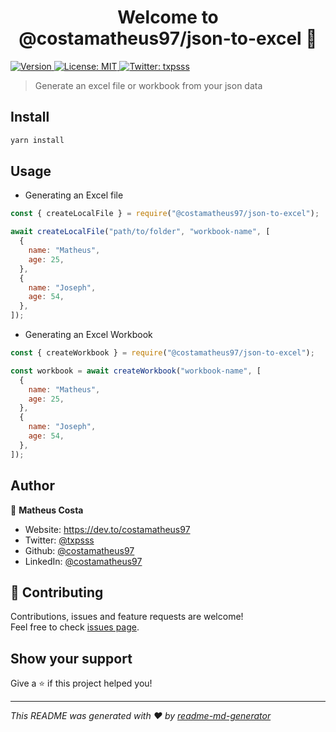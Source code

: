 <h1 align="center">Welcome to @costamatheus97/json-to-excel 👋</h1>
<p>
  <a href="https://www.npmjs.com/package/@costamatheus97/json-to-excel" target="_blank">
    <img alt="Version" src="https://img.shields.io/npm/v/@costamatheus97/json-to-excel.svg">
  </a>
  <a href="#" target="_blank">
    <img alt="License: MIT" src="https://img.shields.io/badge/License-MIT-yellow.svg" />
  </a>
  <a href="https://twitter.com/txpsss" target="_blank">
    <img alt="Twitter: txpsss" src="https://img.shields.io/twitter/follow/txpsss.svg?style=social" />
  </a>
</p>

> Generate an excel file or workbook from your json data

## Install

```sh
yarn install
```

## Usage

- Generating an Excel file

```js
const { createLocalFile } = require("@costamatheus97/json-to-excel");

await createLocalFile("path/to/folder", "workbook-name", [
  {
    name: "Matheus",
    age: 25,
  },
  {
    name: "Joseph",
    age: 54,
  },
]);
```

- Generating an Excel Workbook

```js
const { createWorkbook } = require("@costamatheus97/json-to-excel");

const workbook = await createWorkbook("workbook-name", [
  {
    name: "Matheus",
    age: 25,
  },
  {
    name: "Joseph",
    age: 54,
  },
]);
```

## Author

👤 **Matheus Costa**

- Website: https://dev.to/costamatheus97
- Twitter: [@txpsss](https://twitter.com/txpsss)
- Github: [@costamatheus97](https://github.com/costamatheus97)
- LinkedIn: [@costamatheus97](https://linkedin.com/in/costamatheus97)

## 🤝 Contributing

Contributions, issues and feature requests are welcome!<br />Feel free to check [issues page](https://github.com/costamatheus97/json-to-excel/issues).

## Show your support

Give a ⭐️ if this project helped you!

---

_This README was generated with ❤️ by [readme-md-generator](https://github.com/kefranabg/readme-md-generator)_
